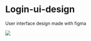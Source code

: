 # Login-ui-design
User interface design made with figma 

<p>
  <img src = "https://user-images.githubusercontent.com/72518473/180252682-cd27f145-31d8-4767-92a8-7333dcd3ef73.png">
</p>
